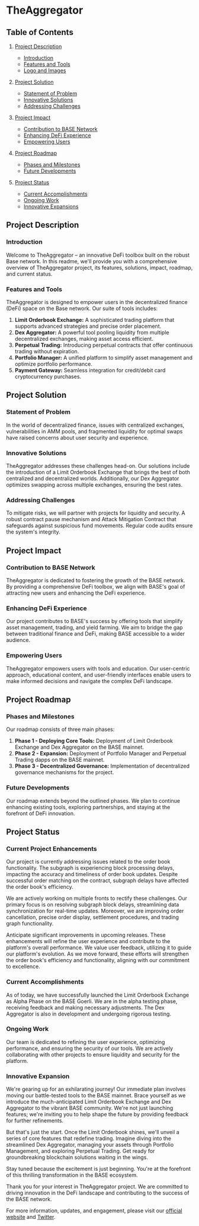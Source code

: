 # TheAggregator

## Table of Contents
1. [Project Description](#project-description)
   - [Introduction](#introduction)
   - [Features and Tools](#features-and-tools)
   - [Logo and Images](#logo-and-images)
   
2. [Project Solution](#project-solution)
   - [Statement of Problem](#statement-of-problem)
   - [Innovative Solutions](#innovative-solutions)
   - [Addressing Challenges](#addressing-challenges)
   
3. [Project Impact](#project-impact)
   - [Contribution to BASE Network](#contribution-to-base-network)
   - [Enhancing DeFi Experience](#enhancing-defi-experience)
   - [Empowering Users](#empowering-users)
   
4. [Project Roadmap](#project-roadmap)
   - [Phases and Milestones](#phases-and-milestones)
   - [Future Developments](#future-developments)
   
5. [Project Status](#project-status)
   - [Current Accomplishments](#current-accomplishments)
   - [Ongoing Work](#ongoing-work)
   - [Innovative Expansions](#innovative-expansion)

## Project Description

### Introduction
Welcome to TheAggregator – an innovative DeFi toolbox built on the robust Base network. In this readme, we'll provide you with a comprehensive overview of TheAggregator project, its features, solutions, impact, roadmap, and current status.

### Features and Tools
TheAggregator is designed to empower users in the decentralized finance (DeFi) space on the Base network. Our suite of tools includes:

1. **Limit Orderbook Exchange:** A sophisticated trading platform that supports advanced strategies and precise order placement.
2. **Dex Aggregator:** A powerful tool pooling liquidity from multiple decentralized exchanges, making asset access efficient.
3. **Perpetual Trading:** Introducing perpetual contracts that offer continuous trading without expiration.
4. **Portfolio Manager:** A unified platform to simplify asset management and optimize portfolio performance.
5. **Payment Gateway:** Seamless integration for credit/debit card cryptocurrency purchases.



## Project Solution

### Statement of Problem
In the world of decentralized finance, issues with centralized exchanges, vulnerabilities in AMM pools, and fragmented liquidity for optimal swaps have raised concerns about user security and experience.

### Innovative Solutions
TheAggregator addresses these challenges head-on. Our solutions include the introduction of a Limit Orderbook Exchange that brings the best of both centralized and decentralized worlds. Additionally, our Dex Aggregator optimizes swapping across multiple exchanges, ensuring the best rates.

### Addressing Challenges
To mitigate risks, we will partner with projects for liquidity and security. A robust contract pause mechanism and Attack Mitigation Contract that safeguards against suspicious fund movements. Regular code audits ensure the system's integrity.

## Project Impact

### Contribution to BASE Network
TheAggregator is dedicated to fostering the growth of the BASE network. By providing a comprehensive DeFi toolbox, we align with BASE's goal of attracting new users and enhancing the DeFi experience.

### Enhancing DeFi Experience
Our project contributes to BASE's success by offering tools that simplify asset management, trading, and yield farming. We aim to bridge the gap between traditional finance and DeFi, making BASE accessible to a wider audience.

### Empowering Users
TheAggregator empowers users with tools and education. Our user-centric approach, educational content, and user-friendly interfaces enable users to make informed decisions and navigate the complex DeFi landscape.

## Project Roadmap

### Phases and Milestones
Our roadmap consists of three main phases:

1. **Phase 1 - Deploying Core Tools:** Deployment of Limit Orderbook Exchange and Dex Aggregator on the BASE mainnet.
2. **Phase 2 - Expansion:** Deployment of Portfolio Manager and Perpetual Trading dapps on the BASE mainnet.
3. **Phase 3 - Decentralized Governance:** Implementation of decentralized governance mechanisms for the project.

### Future Developments
Our roadmap extends beyond the outlined phases. We plan to continue enhancing existing tools, exploring partnerships, and staying at the forefront of DeFi innovation.

## Project Status

### Current Project Enhancements

Our project is currently addressing issues related to the order book functionality. The subgraph is experiencing block processing delays, impacting the accuracy and timeliness of order book updates. Despite successful order matching on the contract, subgraph delays have affected the order book's efficiency.

We are actively working on multiple fronts to rectify these challenges. Our primary focus is on resolving subgraph block delays, streamlining data synchronization for real-time updates. Moreover, we are improving order cancellation, precise order display, settlement procedures, and trading graph functionality.

Anticipate significant improvements in upcoming releases. These enhancements will refine the user experience and contribute to the platform's overall performance. We value user feedback, utilizing it to guide our platform's evolution. As we move forward, these efforts will strengthen the order book's efficiency and functionality, aligning with our commitment to excellence.

### Current Accomplishments
As of today, we have successfully launched the Limit Orderbook Exchange as Alpha Phase on the BASE Goerli. We are in the alpha testing phase, receiving feedback and making necessary adjustments. The Dex Aggregator is also in development and undergoing rigorous testing.

### Ongoing Work
Our team is dedicated to refining the user experience, optimizing performance, and ensuring the security of our tools. We are actively collaborating with other projects to ensure liquidity and security for the platform.

### Innovative Expansion
We're gearing up for an exhilarating journey! Our immediate plan involves moving our battle-tested tools to the BASE mainnet. Brace yourself as we introduce the much-anticipated Limit Orderbook Exchange and Dex Aggregator to the vibrant BASE community. We're not just launching features; we're inviting you to help shape the future by providing feedback for further refinements.

But that's just the start. Once the Limit Orderbook shines, we'll unveil a series of core features that redefine trading. Imagine diving into the streamlined Dex Aggregator, managing your assets through Portfolio Management, and exploring Perpetual Trading. Get ready for groundbreaking blockchain solutions waiting in the wings.

Stay tuned because the excitement is just beginning. You're at the forefront of this thrilling transformation in the BASE ecosystem.

Thank you for your interest in TheAggregator project. We are committed to driving innovation in the DeFi landscape and contributing to the success of the BASE network.

For more information, updates, and engagement, please visit our [official website](http://theaggregator.xyz/) and [Twitter](https://twitter.com/theaggregator_).
```
